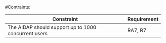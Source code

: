 #Contraints:

| Constraint | Requirement |
|------------|-------------|
|The AIDAP should support up to 1000 concurrent users | RA7, R7 |

